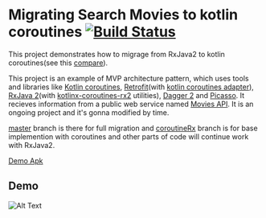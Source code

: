# Migrating Search Movies to kotlin coroutines [![Build Status](https://travis-ci.org/DHosseiny/SearchMovies.svg?branch=master)](https://travis-ci.org/DHosseiny/SearchMovies)

This project demonstrates how to migrage from RxJava2 to kotlin coroutines(see this [compare](https://github.com/DHosseiny/SearchMovies/compare/5e911ff...b52e6a4)).

This project is an example of MVP architecture pattern, which uses tools and libraries like [Kotlin coroutines](https://kotlinlang.org/docs/reference/coroutines.html), [Retrofit](http://square.github.io/retrofit/)(with [kotlin coroutines adapter](https://github.com/JakeWharton/retrofit2-kotlin-coroutines-adapter)), [RxJava 2](http://reactivex.io/)(with [kotlinx-coroutines-rx2](https://github.com/Kotlin/kotlinx.coroutines/tree/master/reactive/kotlinx-coroutines-rx2) utilities), [Dagger 2](https://google.github.io/dagger/) and [Picasso](http://square.github.io/picasso/). It recieves information from a public web service named [Movies API](http://www.moviesapi.ir/). It is an ongoing project and it's gonna modified by time.

[master](https://github.com/DHosseiny/SearchMovies/tree/master) branch is there for full migration and [coroutineRx](https://github.com/DHosseiny/SearchMovies/tree/coroutineRX) branch is for base implemention with coroutines and other parts of code will continue work with RxJava2.

[Demo Apk](https://github.com/abbas-oveissi/SearchMovies/releases/download/v3.0.0/SearchMovies-normal-debug-3.0.0.apk)
## Demo

![Alt Text](http://oveissi.ir/githubAssets/searchmovie3.gif)
